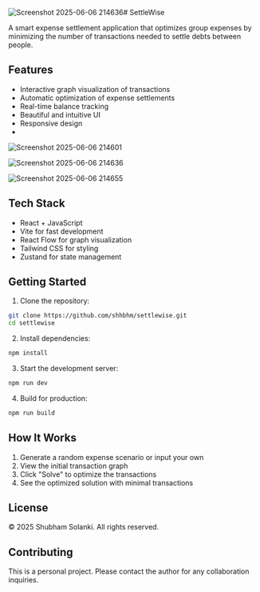 ![Screenshot 2025-06-06 214636](https://github.com/user-attachments/assets/d05fb0ee-207f-45de-b396-eb640819f060)# SettleWise

A smart expense settlement application that optimizes group expenses by minimizing the number of transactions needed to settle debts between people.

## Features

- Interactive graph visualization of transactions
- Automatic optimization of expense settlements
- Real-time balance tracking
- Beautiful and intuitive UI
- Responsive design
- 
![Screenshot 2025-06-06 214601](https://github.com/user-attachments/assets/70d91c35-70b3-46be-8c0f-3b1456ce1ac1)

![Screenshot 2025-06-06 214636](https://github.com/user-attachments/assets/d872334e-f4b7-4a60-af27-95654dc33a20)

![Screenshot 2025-06-06 214655](https://github.com/user-attachments/assets/9678c3b1-01e4-4904-9e52-f050365ccfed)

## Tech Stack

- React + JavaScript
- Vite for fast development
- React Flow for graph visualization
- Tailwind CSS for styling
- Zustand for state management

## Getting Started

1. Clone the repository:
```bash
git clone https://github.com/shhbhm/settlewise.git
cd settlewise
```

2. Install dependencies:
```bash
npm install
```

3. Start the development server:
```bash
npm run dev
```

4. Build for production:
```bash
npm run build
```

## How It Works

1. Generate a random expense scenario or input your own
2. View the initial transaction graph
3. Click "Solve" to optimize the transactions
4. See the optimized solution with minimal transactions

## License

© 2025 Shubham Solanki. All rights reserved.

## Contributing

This is a personal project. Please contact the author for any collaboration inquiries.
